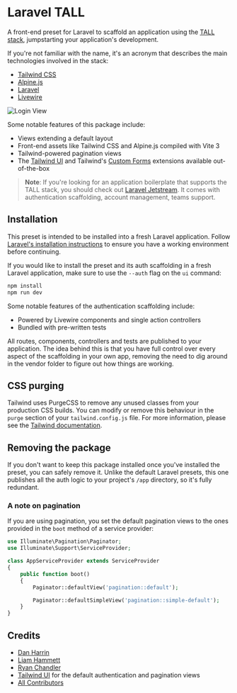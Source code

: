 # Laravel TALL

A front-end preset for Laravel to scaffold an application using the [TALL stack](https://tallstack.dev), jumpstarting your application's development.

If you're not familiar with the name, it's an acronym that describes the main technologies involved in the stack:
- [Tailwind CSS](https://tailwindcss.com)
- [Alpine.js](https://alpinejs.dev/)
- [Laravel](https://laravel.com)
- [Livewire](https://laravel-livewire.com)

![Login View](./screenshot.png)

Some notable features of this package include:
- Views extending a default layout
- Front-end assets like Tailwind CSS and Alpine.js compiled with Vite 3
- Tailwind-powered pagination views
- The [Tailwind UI](https://tailwindui.com) and Tailwind's [Custom Forms](https://github.com/tailwindcss/custom-forms) extensions available out-of-the-box

> **Note**: If you're looking for an application boilerplate that supports the TALL stack, you should check out [Laravel Jetstream](https://github.com/laravel/jetstream). It comes with authentication scaffolding, account management, teams support.

## Installation

This preset is intended to be installed into a fresh Laravel application. Follow [Laravel's installation instructions](https://laravel.com/docs/installation) to ensure you have a working environment before continuing.

If you would like to install the preset and its auth scaffolding in a fresh Laravel application, make sure to use the `--auth` flag on the `ui` command:

```bash
npm install
npm run dev
```

Some notable features of the authentication scaffolding include:
- Powered by Livewire components and single action controllers
- Bundled with pre-written tests

All routes, components, controllers and tests are published to your application. The idea behind this is that you have full control over every aspect of the scaffolding in your own app, removing the need to dig around in the vendor folder to figure out how things are working.

## CSS purging

Tailwind uses PurgeCSS to remove any unused classes from your production CSS builds. You can modify or remove this behaviour in the `purge` section of your `tailwind.config.js` file. For more information, please see the [Tailwind documentation](https://tailwindcss.com/docs/controlling-file-size/).

## Removing the package

If you don't want to keep this package installed once you've installed the preset, you can safely remove it. Unlike the default Laravel presets, this one publishes all the auth logic to your project's `/app` directory, so it's fully redundant.


### A note on pagination

If you are using pagination, you set the default pagination views to the ones provided in the `boot` method of a service provider:

```php
use Illuminate\Pagination\Paginator;
use Illuminate\Support\ServiceProvider;

class AppServiceProvider extends ServiceProvider
{
    public function boot()
    {
        Paginator::defaultView('pagination::default');

        Paginator::defaultSimpleView('pagination::simple-default');
    }
}
```

## Credits

- [Dan Harrin](https://github.com/DanHarrin)
- [Liam Hammett](https://github.com/imliam)
- [Ryan Chandler](https://github.com/ryangjchandler)
- [Tailwind UI](https://tailwindui.com) for the default authentication and pagination views
- [All Contributors](../../contributors)
